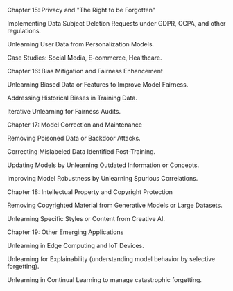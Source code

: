 Chapter 15: Privacy and "The Right to be Forgotten"

Implementing Data Subject Deletion Requests under GDPR, CCPA, and other regulations.

Unlearning User Data from Personalization Models.

Case Studies: Social Media, E-commerce, Healthcare.

Chapter 16: Bias Mitigation and Fairness Enhancement

Unlearning Biased Data or Features to Improve Model Fairness.

Addressing Historical Biases in Training Data.

Iterative Unlearning for Fairness Audits.

Chapter 17: Model Correction and Maintenance

Removing Poisoned Data or Backdoor Attacks.

Correcting Mislabeled Data Identified Post-Training.

Updating Models by Unlearning Outdated Information or Concepts.

Improving Model Robustness by Unlearning Spurious Correlations.

Chapter 18: Intellectual Property and Copyright Protection

Removing Copyrighted Material from Generative Models or Large Datasets.

Unlearning Specific Styles or Content from Creative AI.

Chapter 19: Other Emerging Applications

Unlearning in Edge Computing and IoT Devices.

Unlearning for Explainability (understanding model behavior by selective forgetting).

Unlearning in Continual Learning to manage catastrophic forgetting.
